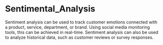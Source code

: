# Sentimental_Analysis
Sentiment analysis can be used to track customer emotions connected with a product, service, department, or brand. Using social media monitoring tools, this can be achieved in real-time. Sentiment analysis can also be used to analyze historical data, such as customer reviews or survey responses.
